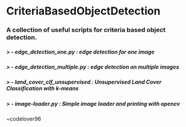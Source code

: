 # CriteriaBasedObjectDetection
### A collection of useful scripts for criteria based object detection.
##### > - edge_detection_one.py : edge detection for one image
##### > - edge_detection_multiple.py : edge detection on multiple images
##### > - land_cover_clf_unsupervised : Unsupervised Land Cover Classification with *k-means*
##### > - image-loader.py : Simple image loader and printing with *opencv*

~codelover96 

